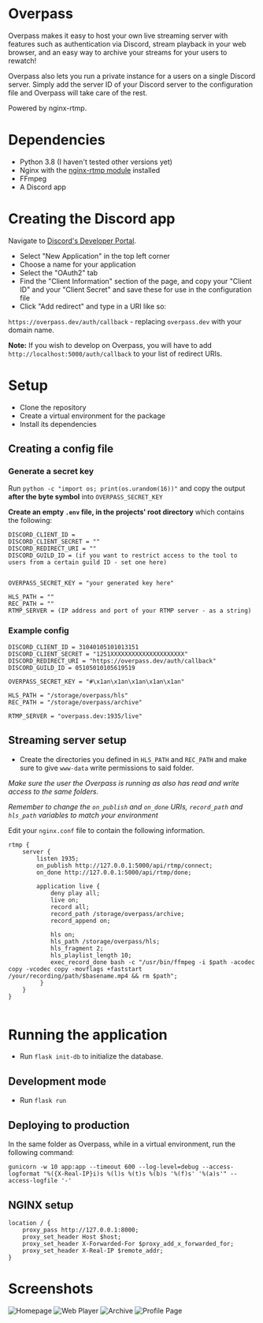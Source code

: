 # Overpass

Overpass makes it easy to host your own live streaming server with features such as authentication via Discord, stream playback in your web browser, and an easy way to archive your streams for your users to rewatch!

Overpass also lets you run a private instance for a users on a single Discord server. Simply add the server ID of your Discord server to the configuration file and Overpass will take care of the rest.

Powered by nginx-rtmp.

# Dependencies
- Python 3.8 (I haven't tested other versions yet)
- Nginx with the [nginx-rtmp module](https://github.com/arut/nginx-rtmp-module) installed
- FFmpeg
- A Discord app

# Creating the Discord app
Navigate to [Discord's Developer Portal](https://discord.com/developers/applications).

- Select "New Application" in the top left corner
- Choose a name for your application
- Select the "OAuth2" tab
- Find the "Client Information" section of the page, and copy your "Client ID" and your "Client Secret" and save these for use in the configuration file
- Click "Add redirect" and type in a URI like so:

`https://overpass.dev/auth/callback` - replacing `overpass.dev` with your domain name.

**Note:** If you wish to develop on Overpass, you will have to add `http://localhost:5000/auth/callback` to your list of redirect URIs.


# Setup

- Clone the repository
- Create a virtual environment for the package
- Install its dependencies

## Creating a config file

### Generate a secret key

Run `python -c "import os; print(os.urandom(16))"` and copy the output **after the byte symbol** into `OVERPASS_SECRET_KEY`

**Create an empty `.env` file, in the projects' root directory** which contains the following:

```
DISCORD_CLIENT_ID =
DISCORD_CLIENT_SECRET = ""
DISCORD_REDIRECT_URI = ""
DISCORD_GUILD_ID = (if you want to restrict access to the tool to users from a certain guild ID - set one here)


OVERPASS_SECRET_KEY = "your generated key here"

HLS_PATH = ""
REC_PATH = ""
RTMP_SERVER = (IP address and port of your RTMP server - as a string)
```

### Example config

```
DISCORD_CLIENT_ID = 31040105101013151
DISCORD_CLIENT_SECRET = "1251XXXXXXXXXXXXXXXXXXXXX"
DISCORD_REDIRECT_URI = "https://overpass.dev/auth/callback"
DISCORD_GUILD_ID = 05105010105619519

OVERPASS_SECRET_KEY = "#\x1an\x1an\x1an\x1an\x1an"

HLS_PATH = "/storage/overpass/hls"
REC_PATH = "/storage/overpass/archive"

RTMP_SERVER = "overpass.dev:1935/live"
```

## Streaming server setup

- Create the directories you defined in `HLS_PATH` and `REC_PATH` and make sure to give `www-data` write permissions to said folder.

*Make sure the user the Overpass is running as also has read and write access to the same folders.*

*Remember to change the `on_publish` and `on_done` URIs, `record_path` and `hls_path` variables to match your environment* 

Edit your `nginx.conf` file to contain the following information.
```nginx
rtmp {
    server {
        listen 1935;
        on_publish http://127.0.0.1:5000/api/rtmp/connect;
        on_done http://127.0.0.1:5000/api/rtmp/done;

        application live {
            deny play all;
            live on;
            record all;
            record_path /storage/overpass/archive;
            record_append on;

            hls on;
            hls_path /storage/overpass/hls;
            hls_fragment 2;
            hls_playlist_length 10;
            exec_record_done bash -c "/usr/bin/ffmpeg -i $path -acodec copy -vcodec copy -movflags +faststart /your/recording/path/$basename.mp4 && rm $path";
         }
    }
}


```

# Running the application
- Run `flask init-db` to initialize the database.

## Development mode
- Run `flask run`

## Deploying to production

In the same folder as Overpass, while in a virtual environment, run the following command:

`gunicorn -w 10 app:app --timeout 600 --log-level=debug --access-logformat "%({X-Real-IP}i)s %(l)s %(t)s %(b)s '%(f)s' '%(a)s'" --access-logfile '-'`

## NGINX setup
```nginx
location / {
    proxy_pass http://127.0.0.1:8000;
    proxy_set_header Host $host;
    proxy_set_header X-Forwarded-For $proxy_add_x_forwarded_for;
    proxy_set_header X-Real-IP $remote_addr;
}
```

# Screenshots

![Homepage](https://i.imgur.com/3UvgBbh.png)
![Web Player](https://i.imgur.com/h1yV3r1.png)
![Archive](https://i.imgur.com/TYbHzkm.png)
![Profile Page](https://i.imgur.com/KwC9hPt.png)